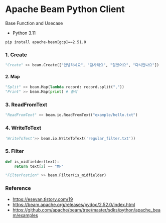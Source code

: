 # Apache Beam Python Client
Base Function and Usecase

 - Python 3.11

```
pip install apache-beam[gcp]==2.51.0
```

### 1. Create
```python
"Create" >> beam.Create(["안녕하세요", "감사해요", "잘있어요", "다시만나요"])
```

#### 2. Map
```python
"Split" >> beam.Map(lambda record: record.split(","))
"Print" >> beam.Map(print) # 출력
```

### 3. ReadFromText
```python
"ReadFromText" >> beam.io.ReadFromText("example/hello.txt")
```

### 4. WriteToText
```python
'WriteToText'>> beam.io.WriteToText('regular_filter.txt'))
```

### 5. Filter
```python
def is_midfielder(text):
    return text[2] == "MF"

"FilterPostion" >> beam.Filter(is_midfielder)
```

### Reference
- https://esevan.tistory.com/19
- https://beam.apache.org/releases/pydoc/2.52.0/index.html
- https://github.com/apache/beam/tree/master/sdks/python/apache_beam/examples